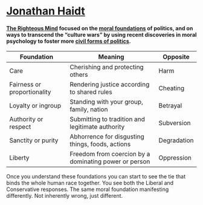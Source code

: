 # [Jonathan Haidt] 

#### [The Righteous Mind] focused on the [moral foundations] of politics, and on ways to transcend the “culture wars” by using recent discoveries in moral psychology to foster more [civil forms of politics]. 

Foundation|Meaning|Opposite
-|-|-
Care|Cherishing and protecting others|Harm
Fairness or proportionality|Rendering justice according to shared rules|Cheating
Loyalty or ingroup|Standing with your group, family, nation|Betrayal
Authority or respect|Submitting to tradition and legitimate authority|Subversion
Sanctity or purity|Abhorrence for disgusting things, foods, actions|Degradation
Liberty|Freedom from coercion by a dominating power or person|Oppression

Once you understand these foundations you can start to see the tie that binds the whole human race together. You see both the Liberal and Conservative responses. The same moral foundation manifesting differently. Not inherently wrong, just different.

#

[Jonathan Haidt]:http://people.stern.nyu.edu/jhaidt/

[The Righteous Mind]:https://righteousmind.com/

[moral foundations]:https://www.moralfoundations.org/

[civil forms of politics]:http://www.civilpolitics.org/